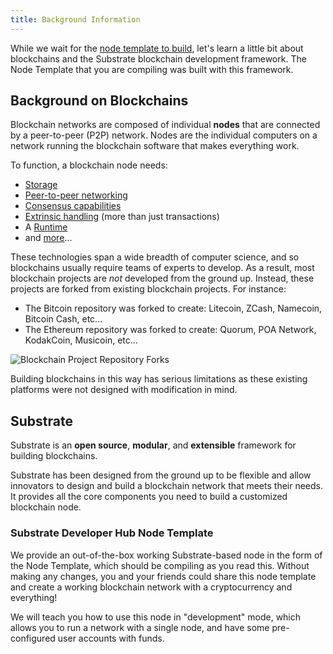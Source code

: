 ```yaml
---
title: Background Information
---
```


While we wait for the [node template to build](setup/#compiling-substrate), let's learn a little 
bit about blockchains and the Substrate blockchain development framework. The Node Template 
that you are compiling was built with this framework.

## Background on Blockchains

Blockchain networks are composed of individual **nodes** that are connected by a peer-to-peer (P2P)
network. Nodes are the individual computers on a network running the blockchain software that makes
everything work.

To function, a blockchain node needs:

- [Storage](../../knowledgebase/advanced/storage)
- [Peer-to-peer networking](https://libp2p.io)
- [Consensus capabilities](../../knowledgebase/advanced/consensus)
- [Extrinsic handling](../../learn-substrate/extrinsics) (more than just transactions)
- A [Runtime](../../knowledgebase/runtime)
- and [more](../../index)...

These technologies span a wide breadth of computer science, and so blockchains usually require teams
of experts to develop. As a result, most blockchain projects are _not_ developed from the ground up.
Instead, these projects are forked from existing blockchain projects. For instance:

- The Bitcoin repository was forked to create: Litecoin, ZCash, Namecoin, Bitcoin Cash, etc...
- The Ethereum repository was forked to create: Quorum, POA Network, KodakCoin, Musicoin, etc...

![Blockchain Project Repository Forks](assets/tutorials/first-chain/forks.png)

Building blockchains in this way has serious limitations as these existing platforms were not
designed with modification in mind.

## Substrate

Substrate is an **open source**, **modular**, and **extensible** framework for building blockchains.

Substrate has been designed from the ground up to be flexible and allow innovators to design and
build a blockchain network that meets their needs. It provides all the core components you need to
build a customized blockchain node.

### Substrate Developer Hub Node Template

We provide an out-of-the-box working Substrate-based node in the form of the Node Template, which
should be compiling as you read this. Without making any changes, you and your friends could share
this node template and create a working blockchain network with a cryptocurrency and everything!

We will teach you how to use this node in "development" mode, which allows you to run a network with
a single node, and have some pre-configured user accounts with funds.
